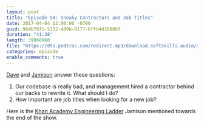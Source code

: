 ```yaml
---
layout: post
title: "Episode 54: Sneaky Contractors and Job Titles"
date: 2017-04-04 12:00:00 -0700
guid: 964b78f1-5132-480b-8177-6ffb4d16086f
duration: "41:38"
length: 39960960
file: "https://dts.podtrac.com/redirect.mp3/download.softskills.audio/sse-054.mp3"
categories: episode
enable_comments: true
---
```


[Dave](https://twitter.com/djsmith42) and [Jamison](https://twitter.com/jergason) answer these questions:

1. Our codebase is really bad, and management hired a contractor behind our backs to rewrite it. What should I do?
2. How important are job titles when looking for a new job?

Here is the [Khan Academy Engineering Ladder](https://docs.google.com/document/d/1qr0d05X5-AsyDYqKRCfgGGcWSshTMd_vfTggfhDpbls/edit) Jamison mentioned towards the end of the show.
